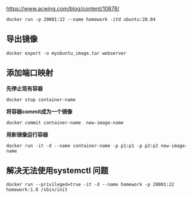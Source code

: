 https://www.acwing.com/blog/content/10878/

```
docker run -p 20001:22 --name homework -itd ubuntu:20.04
```

## 导出镜像

```
docker export -o myubuntu_image.tar webserver
```

## 添加端口映射

**先停止现有容器**

```
docker stop container-name
```

**将容器commit成为一个镜像**

```
docker commit container-name  new-image-name
```

**用新镜像运行容器**

```
docker run -it -d --name container-name -p p1:p1 -p p2:p2 new-image-name
```

## 解决无法使用systemctl 问题

```
docker run --privileged=true -it -d --name homework -p 20001:22 homework:1.0 /sbin/init
```

